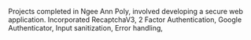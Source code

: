 Projects completed in Ngee Ann Poly, involved developing a secure web application. Incorporated RecaptchaV3, 2 Factor Authentication, Google Authenticator, Input sanitization, Error handling,
